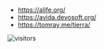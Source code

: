 #

* https://alife.org/
* https://avida.devosoft.org/
* https://tomray.me/tierra/

![visitors](https://visitor-badge.laobi.icu/badge?page_id=Evolutionary-Intelligence.DistributedEvolutionaryComputation)
